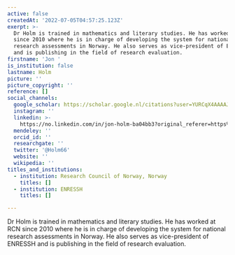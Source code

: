 ```yaml
---
active: false
createdAt: '2022-07-05T04:57:25.123Z'
exerpt: >-
  Dr Holm is trained in mathematics and literary studies. He has worked at RCN
  since 2010 where he is in charge of developing the system for national
  research assessments in Norway. He also serves as vice-president of ENRESSH
  and is publishing in the field of research evaluation.
firstname: 'Jon '
is_institution: false
lastname: Holm
picture: ''
picture_copyright: ''
reference: []
social_channels:
  google_scholar: https://scholar.google.nl/citations?user=YURCqX4AAAAJ&hl=en
  instagram: ''
  linkedin: >-
    https://no.linkedin.com/in/jon-holm-ba04bb3?original_referer=https%3A%2F%2Fwww.google.com%2F
  mendeley: ''
  orcid_id: ''
  researchgate: ''
  twitter: '@Holm66'
  website: ''
  wikipedia: ''
titles_and_institutions:
  - institution: Research Council of Norway, Norway
    titles: []
  - institution: ENRESSH
    titles: []

---
```

Dr Holm is trained in mathematics and literary studies. He has worked at RCN since 2010 where he is in charge of developing the system for national research assessments in Norway. He also serves as vice-president of ENRESSH and is publishing in the field of research evaluation.